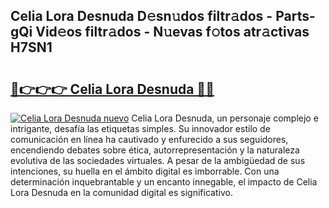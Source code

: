 ## Celia Lora Desnuda D𝚎sn𝚞dos filtr𝚊dos - Parts-gQi Vid𝚎os filtr𝚊dos - N𝚞evas f𝚘tos atr𝚊ctivas H7SN1

# <h2><a href="http://mb3tsvh.tromn.icu/?c=Celia+Lora+Desnuda">🔗👉👉👉 Celia Lora Desnuda 🔗🔗</a></h2>

[![Celia Lora Desnuda nuevo](https://i.imgur.com/pEAQMta.gif)](http://mb3tsvh.tromn.icu/?c=Celia+Lora+Desnuda)
Celia Lora Desnuda, un personaje complejo e intrigante, desafía las etiquetas simples. Su innovador estilo de comunicación en línea ha cautivado y enfurecido a sus seguidores, encendiendo debates sobre ética, autorrepresentación y la naturaleza evolutiva de las sociedades virtuales. A pesar de la ambigüedad de sus intenciones, su huella en el ámbito digital es imborrable. Con una determinación inquebrantable y un encanto innegable, el impacto de Celia Lora Desnuda en la comunidad digital es significativo.
